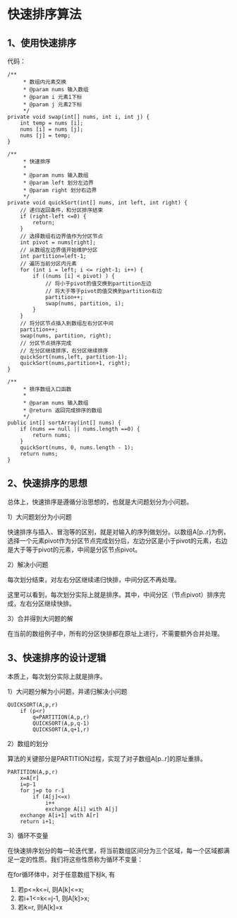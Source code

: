 # 快速排序算法

## 1、使用快速排序

代码：

```
/**
     * 数组内元素交换
     * @param nums 输入数组
     * @param i 元素1下标
     * @param j 元素2下标
     */
private void swap(int[] nums, int i, int j) {
    int temp = nums [i];
    nums [i] = nums [j];
    nums [j] = temp;
}

/**
     * 快速排序
     *
     * @param nums 输入数组
     * @param left 划分左边界
     * @param right 划分右边界
     */
private void quickSort(int[] nums, int left, int right) {
    // 递归返回条件，和分区排序结束
    if (right-left <=0) {
        return;
    }
    // 选择数组右边界值作为分区节点
    int pivot = nums[right];
    // 从数组左边界值开始维护分区
    int partition=left-1;
    // 遍历当前分区内元素
    for (int i = left; i <= right-1; i++) {
        if ((nums [i] < pivot) ) {
            // 将小于pivot的值交换到partition左边
            // 将大于等于pivot的值交换到partition右边
            partition++;
            swap(nums, partition, i);
        }
    }
    // 将分区节点插入到数组左右分区中间
    partition++;
    swap(nums, partition, right);
    // 分区节点排序完成
    // 左分区继续排序，右分区继续排序
    quickSort(nums,left, partition-1);
    quickSort(nums,partition+1, right);
}

/**
     * 排序数组入口函数
     *
     * @param nums 输入数组
     * @return 返回完成排序的数组
     */
public int[] sortArray(int[] nums) {
    if (nums == null || nums.length ==0) {
        return nums;
    }
    quickSort(nums, 0, nums.length - 1);
    return nums;
}
```

## 2、快速排序的思想

总体上，快速排序是遵循分治思想的，也就是大问题划分为小问题。

1）大问题划分为小问题

快速排序与插入、冒泡等的区别，就是对输入的序列做划分。以数组A[p..r]为例，选择一个元素pivot作为分区节点完成划分后，左边分区是小于pivot的元素，右边是大于等于pivot的元素，中间是分区节点pivot。

2）解决小问题

每次划分结束，对左右分区继续递归快排，中间分区不再处理。

这里可以看到，每次划分实际上就是排序。其中，中间分区（节点pivot）排序完成，左右分区继续快排。

3）合并得到大问题的解

在当前的数组例子中，所有的分区快排都在原址上进行，不需要额外合并处理。

## 3、快速排序的设计逻辑

本质上，每次划分实际上就是排序。

1）大问题分解为小问题，并递归解决小问题

```
QUICKSORT(A,p,r)
    if (p<r)
        q=PARTITION(A,p,r)
        QUICKSORT(A,p,q-1)
        QUICKSORT(A,q+1,r)
```

2）数组的划分

算法的关键部分是PARTITION过程，实现了对子数组A[p..r]的原址重排。

```
PARTITION(A,p,r)
    x=A[r]
    i=p-1
    for j=p to r-1
        if (A[j]<=x)
            i++
            exchange A[i] with A[j]
    exchange A[i+1] with A[r]
    return i+1;
```

3）循环不变量

在快速排序划分的每一轮迭代里，将当前数组区间分为三个区域，每一个区域都满足一定的性质。我们将这些性质称为循环不变量：

在for循环体中，对于任意数组下标k, 有

1. 若p<=k<=i, 则A[k]<=x;
2. 若i+1<=k<=j-1, 则A[k]>x;
3. 若k=r, 则A[k]=x